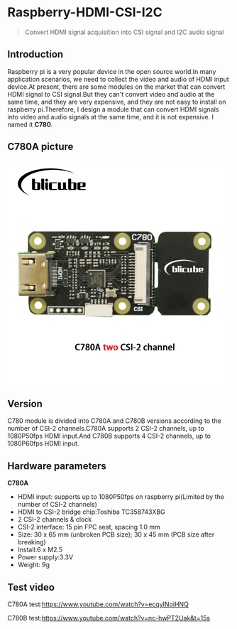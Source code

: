 # Raspberry-HDMI-CSI-I2C
> Convert HDMI signal acquisition into CSI signal and I2C audio signal
## Introduction
Raspberry pi is a very popular device in the open source world.In many application scenarios, we need to collect the video and audio of HDMI input device.At present, there are some modules on the market that can convert HDMI signal to CSI signal.But they can't convert video and audio at the same time, and they are very expensive, and they are not easy to install on raspberry pi.Therefore, I design a module that can convert HDMI signals into video and audio signals at the same time, and it is not expensive. I named it **C780**.
## C780A picture
![](/images/C780A.jpg)
## Version
C780 module is divided into C780A and C780B versions according to the number of CSI-2 channels.C780A supports 2 CSI-2 channels, up to 1080P50fps HDMI input.And C780B supports 4 CSI-2 channels, up to 1080P60fps HDMI input.
## Hardware parameters
**C780A**
* HDMI input: supports up to 1080P50fps on raspberry pi(Limited by the number of CSI-2 channels)
* HDMI to CSI-2 bridge chip:Toshiba TC358743XBG
* 2 CSI-2 channels & clock
* CSI-2 interface: 15 pin FPC seat, spacing 1.0 mm
* Size: 30 x 65 mm (unbroken PCB size); 30 x 45 mm (PCB size after breaking)
* Install:6 x M2.5
* Power supply:3.3V
* Weight: 9g
## Test video
C780A test:https://www.youtube.com/watch?v=ecqyINoiHNQ

C780B test:https://www.youtube.com/watch?v=nc-hwPT2Uak&t=15s
